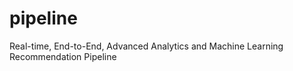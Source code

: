 # pipeline
Real-time, End-to-End, Advanced Analytics and Machine Learning Recommendation Pipeline 

